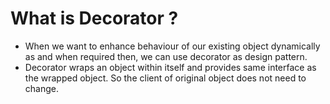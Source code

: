 # What is Decorator ?

* When we want to enhance behaviour of our existing object dynamically as and when required then, we can use decorator as design pattern.
* Decorator wraps an object within itself and provides same interface as the wrapped object. So the client of original object does not need to change.

